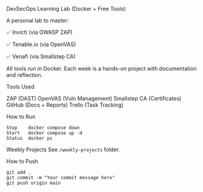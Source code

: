 DevSecOps Learning Lab (Docker + Free Tools)

A personal lab to master:

✅ Invicti (via OWASP ZAP)

✅ Tenable.io (via OpenVAS)

✅ Venafi (via Smallstep CA)

All tools run in Docker. Each week is a hands-on project with documentation and reflection.

Tools Used

ZAP (DAST)
OpenVAS (Vuln Management)
Smallstep CA (Certificates)
GitHub (Docs + Reports)
Trello (Task Tracking)

How to Run
```
Stop	docker compose down
Start	docker compose up -d
Status	docker ps
```

Weekly Projects
See `/weekly-projects` folder.

How to Push
```
git add . 
git commit -m "Your commit message here"
git push origin main
```




